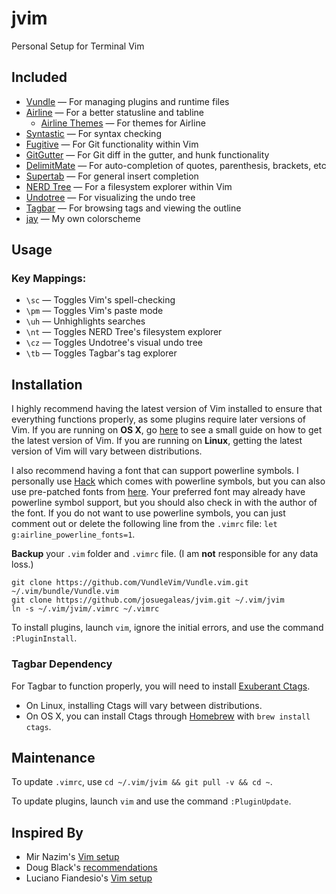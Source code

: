 # jvim
Personal Setup for Terminal Vim

## Included
- [Vundle](https://github.com/VundleVim/Vundle.vim) — For managing plugins and runtime files
- [Airline](https://github.com/vim-airline/vim-airline) — For a better statusline and tabline
	- [Airline Themes](https://github.com/vim-airline/vim-airline-themes) — For themes for Airline
- [Syntastic](https://github.com/scrooloose/syntastic) — For syntax checking
- [Fugitive](https://github.com/tpope/vim-fugitive) — For Git functionality within Vim
- [GitGutter](https://github.com/airblade/vim-gitgutter) — For Git diff in the gutter, and hunk functionality
- [DelimitMate](https://github.com/Raimondi/delimitMate) — For auto-completion of quotes, parenthesis, brackets, etc
- [Supertab](https://github.com/ervandew/supertab.git) — For general insert completion
- [NERD Tree](https://github.com/scrooloose/nerdtree.git) — For a filesystem explorer within Vim
- [Undotree](https://github.com/mbbill/undotree) — For visualizing the undo tree
- [Tagbar](https://github.com/majutsushi/tagbar) — For browsing tags and viewing the outline
- [jay](https://github.com/josuegaleas/jay) — My own colorscheme

## Usage
### Key Mappings:
- `\sc` — Toggles Vim's spell-checking
- `\pm` — Toggles Vim's paste mode
- `\uh` — Unhighlights searches
- `\nt` — Toggles NERD Tree's filesystem explorer
- `\cz` — Toggles Undotree's visual undo tree
- `\tb` — Toggles Tagbar's tag explorer

## Installation
I highly recommend having the latest version of Vim installed to ensure that everything functions properly, as some plugins require later versions of Vim. If you are running on **OS X**, go [here](https://github.com/josuegaleas/jvim/blob/master/OS%20X%20VIM.md) to see a small guide on how to get the latest version of Vim. If you are running on **Linux**, getting the latest version of Vim will vary between distributions.

I also recommend having a font that can support powerline symbols. I personally use [Hack](https://github.com/chrissimpkins/Hack) which comes with powerline symbols, but you can also use pre-patched fonts from [here](https://github.com/powerline/fonts). Your preferred font may already have powerline symbol support, but you should also check in with the author of the font. If you do not want to use powerline symbols, you can just comment out or delete the following line from the `.vimrc` file: `let g:airline_powerline_fonts=1`.

**Backup** your `.vim` folder and `.vimrc` file. (I am **not** responsible for any data loss.)
```
git clone https://github.com/VundleVim/Vundle.vim.git ~/.vim/bundle/Vundle.vim
git clone https://github.com/josuegaleas/jvim.git ~/.vim/jvim
ln -s ~/.vim/jvim/.vimrc ~/.vimrc
```
To install plugins, launch `vim`, ignore the initial errors, and use the command `:PluginInstall`.

### Tagbar Dependency
For Tagbar to function properly, you will need to install [Exuberant Ctags](http://ctags.sourceforge.net/).
- On Linux, installing Ctags will vary between distributions.
- On OS X, you can install Ctags through [Homebrew](http://brew.sh/) with `brew install ctags`.

## Maintenance
To update `.vimrc`, use `cd ~/.vim/jvim && git pull -v && cd ~`.

To update plugins, launch `vim` and use the command `:PluginUpdate`.

## Inspired By
- Mir Nazim's [Vim setup](http://mirnazim.org/writings/vim-plugins-i-use/)
- Doug Black's [recommendations](http://dougblack.io/words/a-good-vimrc.html)
- Luciano Fiandesio's [Vim setup](http://www.lucianofiandesio.com/vim-configuration-for-happy-java-coding)

